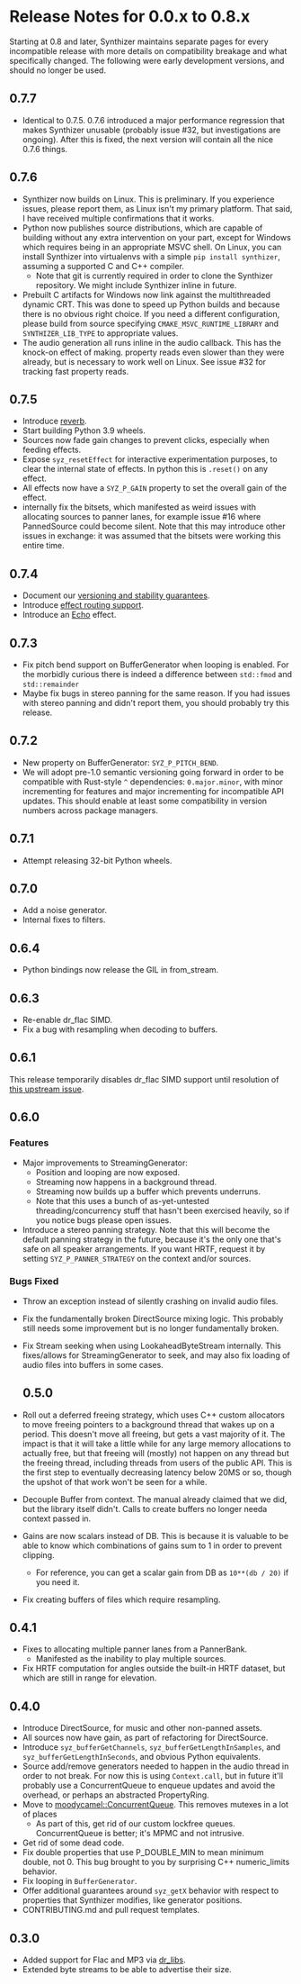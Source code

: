 # Release Notes for 0.0.x to 0.8.x

Starting at 0.8 and later, Synthizer maintains separate pages for every
incompatible release with more details on compatibility breakage and what
specifically changed. The following were early development versions, and should
no longer be used.

## 0.7.7

- Identical to 0.7.5.  0.7.6 introduced a major performance regression that
  makes Synthizer unusable (probably issue #32, but investigations are ongoing).
  After this is fixed, the next version will contain all the nice 0.7.6 things.

## 0.7.6

- Synthizer now builds on Linux.  This is preliminary.  If you experience
  issues, please report them, as Linux isn't my primary platform.  That said, I
  have received multiple confirmations that it works.
- Python now publishes source distributions, which are capable of building
  without any extra intervention on your part, except for Windows which requires
  being in an appropriate MSVC shell.  On Linux, you can install Synthizer into
  virtualenvs with a simple `pip install synthizer`, assuming a supported C and
  C++ compiler.
  - Note that git is currently required in order to clone the Synthizer
    repository. We might include Synthizer inline in future.
- Prebuilt C artifacts for Windows now link against the multithreaded dynamic
  CRT. This was done to speed up Python builds and because there is no obvious
  right choice. If you need a different configuration, please build from source
  specifying `CMAKE_MSVC_RUNTIME_LIBRARY` and `SYNTHIZER_LIB_TYPE` to
  appropriate values.
- The audio generation all runs inline in the audio callback. This has the
  knock-on effect of making. property reads even slower than they were already,
  but is necessary to work well on Linux. See issue #32 for tracking fast
  property reads.

## 0.7.5

- Introduce [reverb](../object_reference/global_fdn_reverb.md).
- Start building Python 3.9 wheels.
- Sources now fade gain changes to prevent clicks, especially when feeding
  effects.
- Expose `syz_resetEffect` for interactive experimentation purposes, to clear
  the internal state of effects. In python this is `.reset()` on any effect.
- All effects now have a `SYZ_P_GAIN` property to set the overall gain of the
  effect.
- internally fix the bitsets, which manifested as weird issues with allocating
  sources to panner lanes, for example issue #16 where PannedSource could become
  silent.  Note that this may introduce other issues in exchange: it was assumed
  that the bitsets were working this entire time.

## 0.7.4

- Document our [versioning and stability guarantees](../concepts/stability.md).
- Introduce [effect routing support](../concepts/effects.md).
- Introduce an [Echo](../object_reference/global_echo.md) effect.

## 0.7.3

- Fix pitch bend support on BufferGenerator when looping is enabled. For the
  morbidly curious there is indeed a difference between `std::fmod` and
  `std::remainder`
- Maybe fix bugs in stereo panning for the same reason. If you had issues with
  stereo panning and didn't report them, you should probably try this release.

## 0.7.2

- New property on BufferGenerator: `SYZ_P_PITCH_BEND`.
- We will adopt pre-1.0 semantic versioning going forward in order to be
  compatible with Rust-style `^` dependencies: `0.major.minor`, with minor
  incrementing for features and major incrementing for incompatible API updates.
  This should enable at least some compatibility in version numbers across
  package managers.

## 0.7.1

- Attempt releasing 32-bit Python wheels.

## 0.7.0

- Add a noise generator.
- Internal fixes to filters.

## 0.6.4

- Python bindings now release the GIL in from_stream.

## 0.6.3

- Re-enable dr_flac SIMD.
- Fix a bug with resampling when decoding to buffers.

## 0.6.1

This release temporarily disables dr_flac SIMD support until resolution of [this
upstream issue](https://github.com/mackron/dr_libs/issues/143).

## 0.6.0

### Features

- Major improvements to StreamingGenerator:
  - Position and looping are now exposed.
  - Streaming now happens in a background thread.
  - Streaming now builds up a buffer which prevents underruns.
  - Note that this uses a bunch of as-yet-untested threading/concurrency stuff
    that hasn't been exercised heavily, so if you notice bugs please open
    issues.
- Introduce a stereo panning strategy. Note that this will become the default
  panning strategy in the future, because it's the only one that's safe on all
  speaker arrangements. If you want HRTF, request it by setting
  `SYZ_P_PANNER_STRATEGY` on the context and/or sources.

### Bugs Fixed

- Throw an exception instead of silently crashing on invalid audio files.
- Fix the fundamentally broken DirectSource mixing logic. This probably still
  needs some improvement but is no longer fundamentally broken.
- Fix Stream seeking when using LookaheadByteStream internally. This
  fixes/allows for StreamingGenerator to seek, and may also fix  loading of
  audio files into buffers in some cases.
  ## 0.5.0

- Roll out a deferred freeing strategy, which uses C++ custom allocators to move
  freeing pointers to a background thread that wakes up on a period. This
  doesn't move all freeing, but gets a vast majority of it. The impact is that
  it will take a little while for any large memory allocations to actually free,
  but that freeing will (mostly) not happen on any thread but the freeing
  thread, including threads from users of the public API.  This is the first
  step to eventually decreasing latency below 20MS or so, though the upshot of
  that work won't be seen for a while.
- Decouple Buffer from context. The manual already claimed that we did, but the
  library itself didn't. Calls to create buffers no longer needa context passed
  in.
- Gains are now scalars instead of DB. This is because it is valuable to be able
  to know which combinations of gains sum to 1 in order to prevent clipping.
  - For reference, you can get a scalar gain from DB as `10**(db / 20)` if you
    need it.
- Fix creating buffers of files which require resampling.

## 0.4.1

- Fixes to allocating multiple panner lanes from a PannerBank.
  - Manifested as the inability to play multiple sources.
- Fix HRTF computation for angles outside the built-in HRTF dataset, but which
  are still in range for elevation.

## 0.4.0

- Introduce DirectSource, for music and other non-panned assets.
- All sources now have gain, as part of refactoring for DirectSource.
- Introduce `syz_bufferGetChannels`, `syz_bufferGetLengthInSamples`, and
  `syz_bufferGetLengthInSeconds`, and obvious Python equivalents.
- Source add/remove generators needed to happen in the audio thread in order to
  not break. For now this is using `Context.call`, but in future it'll probably
  use a ConcurrentQueue to enqueue updates and avoid the overhead, or perhaps an
  abstracted PropertyRing.
- Move to
  [moodycamel::ConcurrentQueue](https://github.com/cameron314/concurrentqueue).
  This removes mutexes in a lot of places
  - As part of this, get rid of our custom lockfree queues. ConcurrentQueue is
    better; it's MPMC and not intrusive.
- Get rid of some dead code.
- Fix double properties that use P_DOUBLE_MIN to mean minimum double, not 0.
  This bug brought to you by surprising C++ numeric_limits behavior.
- Fix looping in `BufferGenerator`.
- Offer additional guarantees around `syz_getX` behavior with respect to
  properties that Synthizer modifies, like generator positions.
- CONTRIBUTING.md and pull request templates.

## 0.3.0

- Added support for Flac and MP3 via
  [dr_libs](https://github.com/mackron/dr_libs).
- Extended byte streams to be able to advertise their size.
